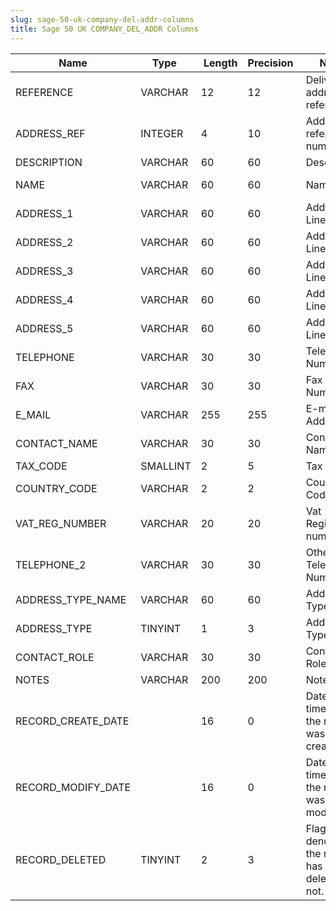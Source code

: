 ```yaml
---
slug: sage-50-uk-company-del-addr-columns
title: Sage 50 UK COMPANY_DEL_ADDR Columns
---
```

| Name | Type  |  Length | Precision  |  Notes  | Example |
| --- | --- | --- | --- | --- | --- |
| REFERENCE | VARCHAR | 12 | 12 | Delivery address reference | COMPANY 0001 |
| ADDRESS_REF | INTEGER | 4 | 10 | Address reference number | 1 |
| DESCRIPTION | VARCHAR | 60 | 60 | Description | Head Office |
| NAME | VARCHAR | 60 | 60 | Name | Stationery & Computer Mart UK Ltd |
| ADDRESS_1 | VARCHAR | 60 | 60 | Address Line 1 | Sage House |
| ADDRESS_2 | VARCHAR | 60 | 60 | Address Line 2 | Benton Park Road |
| ADDRESS_3 | VARCHAR | 60 | 60 | Address Line 3 | Newcastle Upon Tyne |
| ADDRESS_4 | VARCHAR | 60 | 60 | Address Line 4 |  |
| ADDRESS_5 | VARCHAR | 60 | 60 | Address Line 5 | NE7 7LZ |
| TELEPHONE | VARCHAR | 30 | 30 | Telephone Number | 0191 955 3000 |
| FAX | VARCHAR | 30 | 30 | Fax Number | 0191 955 3001 |
| E_MAIL | VARCHAR | 255 | 255 | E-mail Address | newbusinessadvice@sage.com |
| CONTACT_NAME | VARCHAR | 30 | 30 | Contact Name | Maureen Bridges |
| TAX_CODE | SMALLINT | 2 | 5 | Tax code | 1 |
| COUNTRY_CODE | VARCHAR | 2 | 2 | Country Code | GB |
| VAT_REG_NUMBER | VARCHAR | 20 | 20 | Vat Registration number |  |
| TELEPHONE_2 | VARCHAR | 30 | 30 | Other Telephone Number |  |
| ADDRESS_TYPE_NAME | VARCHAR | 60 | 60 | Address Type | Delivery |
| ADDRESS_TYPE | TINYINT | 1 | 3 | Address Type | 0 |
| CONTACT_ROLE | VARCHAR | 30 | 30 | Contact Role |  |
| NOTES | VARCHAR | 200 | 200 | Notes |  |
| RECORD_CREATE_DATE |  | 16 | 0 | Date and time when the record was created. | 03/08/2016 17:49:08 |
| RECORD_MODIFY_DATE |  | 16 | 0 | Date and time when the record was modified. | 04/08/2017 14:18:53 |
| RECORD_DELETED | TINYINT | 2 | 3 | Flag denoting if the record has been deleted or not. | 0 |
